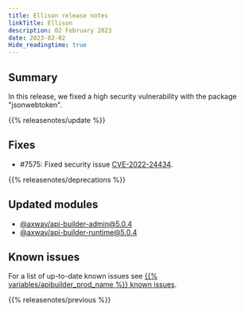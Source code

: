 ```yaml
---
title: Ellison release notes
linkTitle: Ellison
description: 02 February 2023
date: 2023-02-02
Hide_readingtime: true
---
```

## Summary
In this release, we fixed a high security vulnerability with the package "jsonwebtoken".

{{% releasenotes/update %}}

<!-- ## Breaking changes -->

<!-- ## Features -->

## Fixes
* #7575: Fixed security issue [CVE-2022-24434](https://nvd.nist.gov/vuln/detail/CVE-2022-24434).

{{% releasenotes/deprecations %}}

<!-- Regenerate modules/plugins with api-builder-tools generate-release-notes script -->
## Updated modules
* [@axway/api-builder-admin@5.0.4](https://www.npmjs.com/package/@axway/api-builder-admin/v/5.0.4)
* [@axway/api-builder-runtime@5.0.4](https://www.npmjs.com/package/@axway/api-builder-runtime/v/5.0.4)

<!-- ## Updated plugins -->

## Known issues
For a list of up-to-date known issues see [{{% variables/apibuilder_prod_name %}} known issues](/docs/known_issues/).

{{% releasenotes/previous %}}